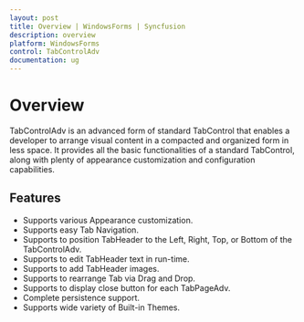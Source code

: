 ```yaml
---
layout: post
title: Overview | WindowsForms | Syncfusion
description: overview
platform: WindowsForms
control: TabControlAdv 
documentation: ug
---
```


# Overview

TabControlAdv is an advanced form of standard TabControl that enables a developer to arrange visual content in a compacted and organized form in less space. It provides all the basic functionalities of a standard TabControl, along with plenty of appearance customization and configuration capabilities. 

## Features

* Supports various Appearance customization. 
* Supports easy Tab Navigation. 
* Supports to position TabHeader to the Left, Right, Top, or Bottom of the       TabControlAdv.
* Supports to edit TabHeader text in run-time.
* Supports to add TabHeader images.
* Supports to rearrange Tab via Drag and Drop. 
* Supports to display close button for each TabPageAdv.
* Complete persistence support. 
* Supports wide variety of Built-in Themes.




